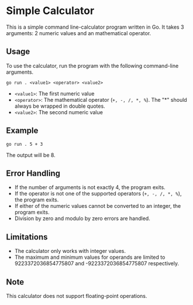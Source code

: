 # Simple Calculator

This is a simple command line-calculator program written in Go. It takes 3 arguments: 2 numeric values and an mathematical operator.

## Usage

To use the calculator, run the program with the following command-line arguments.

    go run . <value1> <operator> <value2>

* `<value1>`: The first numeric value
* `<operator>`: The mathematical operator (`+, -, /, *, %`). The "*" should always be wrapped in double quotes.
* `<value2>`: The second numeric value

## Example

    go run . 5 + 3

The output will be 8.

## Error Handling

* If the number of arguments is not exactly 4, the program exits.
* If the operator is not one of the supported operators (`+, -, /, *, %`), the program exits.
* If either of the numeric values cannot be converted to an integer, the program exits.
* Division by zero and modulo by zero errors are handled.

## Limitations

* The calculator only works with integer values.
* The maximum and minimum values for operands are limited to 9223372036854775807 and -9223372036854775807 respectively.

## Note

This calculator does not support floating-point operations.



















